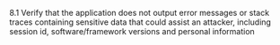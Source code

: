 8.1 Verify that the application does not output error messages or stack traces containing sensitive data that could assist an attacker, including session id, software/framework versions and personal information